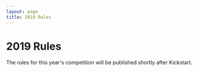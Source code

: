 ```yaml
---
layout: page
title: 2019 Rules
---
```


2019 Rules
==========

The rules for this year's competition will be published shortly after Kickstart.
